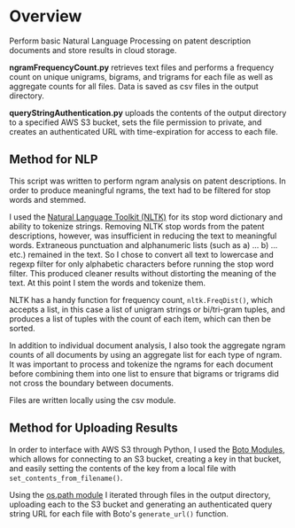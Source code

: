 # Overview
Perform basic Natural Language Processing on patent description documents and store results in cloud storage.

**ngramFrequencyCount.py** retrieves text files and performs a frequency count on unique unigrams, bigrams, and trigrams for each file as well as aggregate counts for all files. Data is saved as csv files in the output directory.

**queryStringAuthentication.py** uploads the contents of the output directory to a specified AWS S3 bucket, sets the file permission to private, and creates an authenticated URL with time-expiration for access to each file.

## Method for NLP
This script was written to perform ngram analysis on patent descriptions. In order to produce meaningful ngrams, the text had to be filtered for stop words and stemmed. 

I used the [Natural Language Toolkit (NLTK)](http://www.nltk.org/) for its stop word dictionary and ability to tokenize strings. Removing NLTK stop words from the patent descriptions, however, was insufficient in  reducing the text to meaningful words. Extraneous punctuation and alphanumeric lists (such as a) ... b) ... etc.) remained in the text. So I chose to convert all text to lowercase and regexp filter for only alphabetic characters before running the stop word filter. This produced cleaner results without distorting the meaning of the text. At this point I stem the words and tokenize them. 

NLTK has a handy function for frequency count, `nltk.FreqDist()`, which accepts a list, in this case a list of unigram strings or bi/tri-gram tuples, and produces a list of tuples with the count of each item, which can then be sorted. 

In addition to individual document analysis, I also took the aggregate ngram counts of all documents by using an aggregate list for each type of ngram. It was important to process and tokenize the ngrams for each document before combining them into one list to ensure that bigrams or trigrams did not cross the boundary between documents.

Files are written locally using the csv module.

## Method for Uploading Results
In order to interface with AWS S3 through Python, I used the [Boto Modules](https://boto.readthedocs.org/en/latest/), which allows for connecting to an S3 bucket, creating a key in that bucket, and easily setting the contents of the key from a local file with `set_contents_from_filename()`.

Using the [os.path module](https://docs.python.org/2/library/os.path.html) I iterated through files in the output directory, uploading each to the S3 bucket and generating an authenticated query string URL for each file with Boto's `generate_url()` function.

